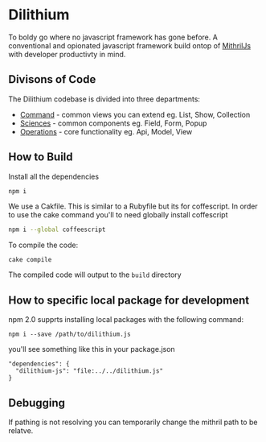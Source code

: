 # Dilithium

To boldy go where no javascript framework has gone before.
A conventional and opionated javascript framework build ontop of
[MithrilJs](https://mithril.js.org/) with developer productivty in mind.

## Divisons of Code

The Dilithium codebase is divided into three departments:

* [Command](https://github.com/teacherseat/Dilithium/tree/master/src/command)       - common views you can extend eg. List, Show, Collection
* [Sciences](https://github.com/teacherseat/Dilithium/tree/master/src/sciences)     - common components eg. Field, Form, Popup
* [Operations](https://github.com/teacherseat/Dilithium/tree/master/src/operations) - core functionality eg. Api, Model, View

## How to Build

Install all the dependencies
```sh
npm i
```

We use a Cakfile. This is similar to a Rubyfile but its for coffescript.
In order to use the cake command you'll to need globally install
coffescript

```sh
npm i --global coffeescript
```

To compile the code:
```
cake compile
```

The compiled code will output to the `build` directory


## How to specific local package for development


npm 2.0 supprts installing local packages with the following command:

```
npm i --save /path/to/dilithium.js
```

you'll see something like this in your package.json

```
"dependencies": {
  "dilithium-js": "file:../../dilithium.js"
}
```

## Debugging

If pathing is not resolving you can temporarily change the mithril path
to be relatve.
